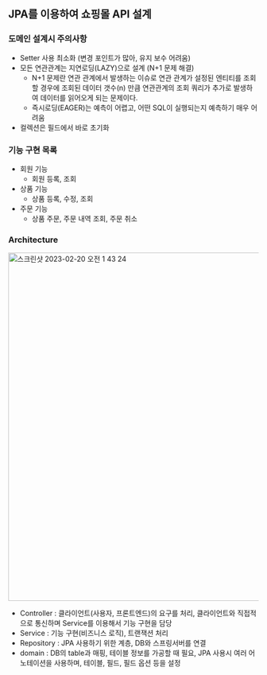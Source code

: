 ## JPA를 이용하여 쇼핑몰 API 설계

### 도메인 설계시 주의사항 
- Setter 사용 최소화 (변경 포인트가 많아, 유지 보수 어려움)
- 모든 연관관계는 지연로딩(LAZY)으로 설계 (N+1 문제 해결)
  - N+1 문제란 연관 관계에서 발생하는 이슈로 연관 관계가 설정된 엔티티를 조회할 경우에 조회된 데이터 갯수(n) 만큼 연관관계의 조회 쿼리가 추가로 발생하여 데이터를 읽어오게 되는 문제이다. 
  - 즉시로딩(EAGER)는 예측이 어렵고, 어떤 SQL이 실행되는지 예측하기 매우 어려움
- 컬렉션은 필드에서 바로 초기화

### 기능 구현 목록
- 회원 기능
  - 회원 등록, 조회
- 상품 기능
  - 상품 등록, 수정, 조회
- 주문 기능
  - 상품 주문, 주문 내역 조회, 주문 취소

### Architecture
<img width="700" alt="스크린샷 2023-02-20 오전 1 43 24" src="https://user-images.githubusercontent.com/88074556/219961909-413a14c2-4c4b-4bb0-beb2-b2eb033150a9.png">

- Controller : 클라이언트(사용자, 프론트엔드)의 요구를 처리, 클라이언트와 직접적으로 통신하며 Service를 이용해서 기능 구현을 담당
- Service : 기능 구현(비즈니스 로직), 트랜잭션 처리
- Repository : JPA 사용하기 위한 계층, DB와 스프링서버를 연결
- domain : DB의 table과 매핑, 테이블 정보를 가공할 때 필요, JPA 사용시 여러 어노테이션을 사용하며, 테이블, 필드, 필드 옵션 등을 설정